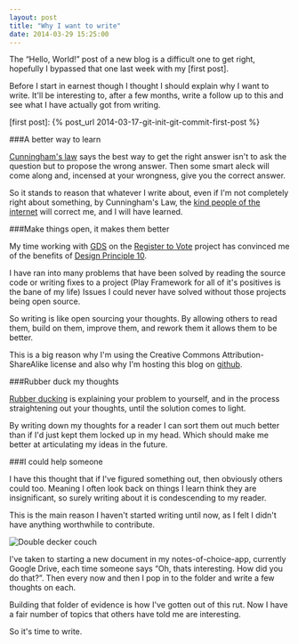```yaml
---
layout: post
title: "Why I want to write"
date: 2014-03-29 15:25:00
---
```


The “Hello, World!” post of a new blog is a difficult one to get right,
hopefully I bypassed that one last week with my [first post].

Before I start in earnest though I thought I should explain why I want to write.
It'll be interesting to, after a few months, write a follow up to this and see
what I have actually got from writing.

  [first post]: {% post_url 2014-03-17-git-init-git-commit-first-post %}
<!--more-->

###A better way to learn

[Cunningham's law] says the best way to get the right answer isn't to ask the
question but to propose the wrong answer. Then some smart aleck will come along
and, incensed at your wrongness, give you the correct answer.

So it stands to reason that whatever I write about, even if I'm not completely
right about something, by Cunningham's Law, the [kind people of the internet]
will correct me, and I will have learned.

###Make things open, it makes them better

My time working with [GDS] on the [Register to Vote] project has convinced me of
the benefits of [Design Principle 10].

I have ran into many problems that have been solved by reading the source
code or writing fixes to a project (Play Framework for all of it's
positives is the bane of my life) Issues I could never have solved without those
projects being open source.

So writing is like open sourcing your thoughts. By allowing others to read them,
build on them, improve them, and rework them it allows them to be better.

This is a big reason why I'm using the Creative Commons Attribution-ShareAlike
license and also why I'm hosting this blog on [github].

###Rubber duck my thoughts

[Rubber ducking] is explaining your problem to yourself, and in the process
straightening out your thoughts, until the solution comes to light.

By writing down my thoughts for a reader I can sort them out much better than if
I'd just kept them locked up in my head. Which should make me better at
articulating my ideas in the future.

###I could help someone

I have this thought that if I've figured something out, then obviously others
could too. Meaning I often look back on things I learn think they are
insignificant, so surely writing about it is condescending to my reader.

This is the main reason I haven't started writing until now, as I felt I didn't
have anything worthwhile to contribute.

![Double decker couch]

I've taken to starting a new document in my notes-of-choice-app, currently
Google Drive, each time someone says “Oh, thats interesting. How did you do
that?”. Then every now and then I pop in to the folder and write a few thoughts
on each.

Building that folder of evidence is how I've gotten out of this rut. Now I have
a fair number of topics that others have told me are interesting.

So it's time to write.

  [Double decker couch]: https://i.imgur.com/ulT1lxq.png
  [kind people of the internet]: http://xkcd.com/386/ "XKCD: Duty Calls"
  [Cunningham's law]: http://meta.wikimedia.org/wiki/Cunningham%27s_Law
  [GDS]: https://gds.blog.gov.uk/
  [Register to Vote]: https://www.gov.uk/transformation/register-to-vote
  [Design Principle 10]: https://www.gov.uk/design-principles#tenth
  [github]: http://github.com/michaeldfallen/michaeldfallen.github.io
  [Rubber ducking]: http://en.wikipedia.org/wiki/Rubber_duck_debugging 
